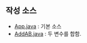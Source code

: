 ## 작성 소스 
- [App.java](https://github.com/kimbyeonggeun/study_javas/blob/master/src/App.java) : 기본 소스  
- [AddAB.java](https://github.com/kimbyeonggeun/study_javas/blob/master/src/AddAB.java) : 두 변수를 합함.  
